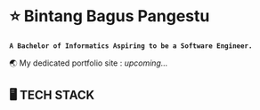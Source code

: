 # ⭐ Bintang Bagus Pangestu
**`A Bachelor of Informatics Aspiring to be a Software Engineer.`**  

🌏 My dedicated portfolio site : *upcoming...*

## 🖥️ TECH STACK
